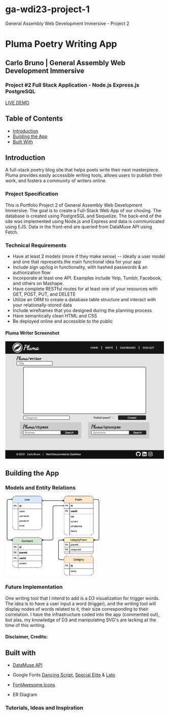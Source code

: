 # ga-wdi23-project-1

General Assembly Web Development Immersive - Project 2

# Pluma Poetry Writing App

## Carlo Bruno | General Assembly Web Development Immersive

### Project \#2 Full Stack Application - Node.js Express.js PostgreSQL

[LIVE DEMO](https://evening-refuge-40821.herokuapp.com/welcome)

## Table of Contents

- [Introduction](#introduction)
- [Building the App](#building-the-app)
- [Built With](#built-with)

## Introduction

A full-stack poetry blog site that helps poets write their next masterpiece. Pluma provides easily accessible writing tools, allows users to publish their work, and fosters a community of writers online.

### Project Specification

This is Portfolio Project 2 of General Assembly Web Development Immersive. The goal is to create a Full-Stack Web App of our chosing. The database is created using PostgreSQL and Sequelize. The back-end of the site was implemented using Node.js and Express and data is communicated using EJS. Data in the front-end are queried from DataMuse API using Fetch.

### Technical Requirements
- Have at least 2 models (more if they make sense) -- ideally a user model and one that represents the main functional idea for your app
- Include sign up/log in functionality, with hashed passwords & an authorization flow
- Incorporate at least one API. Examples include Yelp, Tumblr, Facebook, and others on Mashape.
- Have complete RESTful routes for at least one of your resources with GET, POST, PUT, and DELETE
- Utilize an ORM to create a database table structure and interact with your relationally-stored data
- Include wireframes that you designed during the planning process
- Have semantically clean HTML and CSS
- Be deployed online and accessible to the public

#### Pluma Writer Screenshot
<img src="./screen-shots/ss-pluma-write.png" width="500">


## Building the App

<!-- I started by creating the model diagrams. I designed a few models and kept it simple and straightforward. -->

### Models and Entity Relations 

<img src="./screen-shots/ss-pluma-er-diagram.png" width="300">

### Future Implementation

One writing tool that I intend to add is a D3 visualization for trigger words. The idea is to have a user input a word (trigger), and the writing tool will display nodes of words related to it, their size corresponding to their correlation. I have the infrastructure coded into the app (commented out), but alas, my knowledge of D3 and manipulating SVG's are lacking at the time of this writing.

#### Disclaimer, Credits:


## Built with

- [DataMuse API](https://www.datamuse.com/api/)
- Google Fonts [Dancing Script](https://fonts.google.com/specimen/Dancing+Script),
[Special Elite](https://fonts.google.com/specimen/Dancing+Script) & 
[Lato](https://fonts.google.com/specimen/Lato)
- [FontAwesome Icons](https://fontawesome.com/)

- ER Diagram



### Tutorials, Ideas and Inspiration


